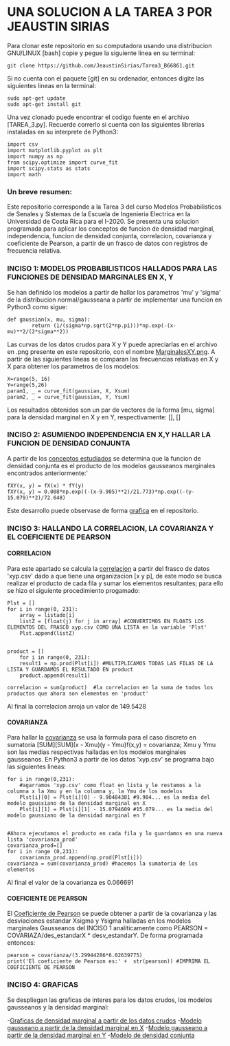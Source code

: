 UNA SOLUCION A LA TAREA 3 POR JEAUSTIN SIRIAS
=============================================

Para clonar este repositorio en su computadora usando una distribucion GNU/LINUX [bash] copie y pegue la siguiente linea en su terminal:


	git clone https://github.com/JeaustinSirias/Tarea3_B66861.git

Si no cuenta con el paquete [git] en su ordenador, entonces digite las siguientes lineas en la terminal:

	sudo apt-get update
	sudo apt-get install git

Una vez clonado puede encontrar el codigo fuente en el archivo [TAREA_3.py]. Recuerde correrlo si cuenta con las siguientes librerias instaladas en su interprete de Python3:

	import csv
	import matplotlib.pyplot as plt
	import numpy as np
	from scipy.optimize import curve_fit
	import scipy.stats as stats
	import math

### Un breve resumen:

Este repositorio corresponde a la Tarea 3 del curso Modelos Probabilisticos de Senales y Sistemas de la Escuela de Ingenieria Electrica en la Universidad de Costa Rica para el I-2020. Se presenta una solucion programada para aplicar los conceptos de funcion de densidad marginal, independencia, funcion de densidad conjunta, correlacion, covarianza y coeficiente de Pearson, a partir de un frasco de datos con registros de frecuencia relativa.


### INCISO 1: MODELOS PROBABILISTICOS HALLADOS PARA LAS FUNCIONES DE DENSIDAD MARGINALES EN X, Y

Se han definido los modelos a partir de hallar los parametros 'mu' y 'sigma' de la distribucion normal/gausseana a partir de implementar una funcion en Python3 como sigue:


	def gaussian(x, mu, sigma):
    		return (1/(sigma*np.sqrt(2*np.pi)))*np.exp(-(x-mu)**2/(2*sigma**2))


Las curvas de los datos crudos para X y Y puede apreciarlas en el archivo en .png presente en este repositorio, con el nombre [MarginalesXY.png](https://github.com/JeaustinSirias/Tarea3_B66861/blob/master/MarginalesXY.png). A partir de las siguientes lineas se comparan las frecuencias relativas en X y X para obtener los parametros de los modelos:
	
	X=range(5, 16) 
	Y=range(5,26)
	param1, _ = curve_fit(gaussian, X, Xsum) 
	param2, _ = curve_fit(gaussian, Y, Ysum)

Los resultados obtenidos son un par de vectores de la forma [mu, sigma] para la densidad marginal en X y en Y, respectivamente: [], []


### INCISO 2: ASUMIENDO INDEPENDENCIA EN X,Y HALLAR LA FUNCION DE DENSIDAD CONJUNTA

A partir de los [conceptos estudiados](https://es.wikipedia.org/wiki/Distribuci%C3%B3n_conjunta) se determina que la funcion de densidad conjunta es el producto de los modelos gausseanos marginales encontrados anteriormente:'

	fXY(x, y) = fX(x) * fY(y) 
	fXY(x, y) = 0.008*np.exp((-(x-9.905)**2)/21.773)*np.exp((-(y-15.079)**2)/72.648)
		
Este desarrollo puede observase de forma [grafica](https://github.com/JeaustinSirias/Tarea3_B66861/blob/master/DenConjuntaXY.png) en el repositorio.

### INCISO 3: HALLANDO LA CORRELACION, LA COVARIANZA Y EL COEFICIENTE DE PEARSON

#### CORRELACION

Para este apartado se calcula la [correlacion](https://es.wikipedia.org/wiki/Correlaci%C3%B3n) a partir del frasco de datos 'xyp.csv' dado a que tiene una organizacion [x y p], de este modo se busca realizar el producto de cada fila y sumar los elementos resultantes; para ello se hizo el siguiente procedimiento progamado:

	Plst = []
	for i in range(0, 231):
		array = listado[i]
		listZ = [float(j) for j in array] #CONVERTIMOS EN FLOATS LOS ELEMENTOS DEL FRASCO xyp.csv COMO UNA LISTA en la variable 'Plst'
		Plst.append(listZ)


	product = []
		for i in range(0, 231):
		result1 = np.prod(Plst[i]) #MULTIPLICAMOS TODAS LAS FILAS DE LA LISTA Y GUARDAMOS EL RESULTADO EN product
		product.append(result1)

	correlacion = sum(product)	#la correlacion en la suma de todos los productos que ahora son elementos en 'product'

Al final la correlacion arroja un valor de 149.5428

#### COVARIANZA

Para hallar la [covarianza](https://es.wikipedia.org/wiki/Covarianza#:~:text=En%20probabilidad%20y%20estad%C3%ADstica%2C%20la,aleatorias%20respecto%20a%20sus%20medias.) se usa la formula para el caso discreto en sumatoria [SUM][SUM](x - Xmu)(y - Ymu)f(x,y) = covarianza; Xmu y Ymu son las medias respectivas halladas en los modelos marginales gausseanos. En Python3 a partir de los datos 'xyp.csv' se programa bajo las siguientes lineas:

	for i in range(0,231):
		#agarramos 'xyp.csv' como float en lista y le restamos a la columna x la Xmu y en la columna y, la Ymu de los modelos
		Plst[i][0] = Plst[i][0] - 9.90484381 #9.904... es la media del modelo gaussiano de la densidad marginal en X
		Plst[i][1] = Plst[i][1] - 15.0794609 #15.079... es la media del modelo gaussiano de la densidad marginal en Y 


	#Ahora ejecutamos el producto en cada fila y lo guardamos en una nueva lista 'covarianza_prod'
	covarianza_prod=[]
	for i in range (0,231):
  		covarianza_prod.append(np.prod(Plst[i]))
	covarianza = sum(covarianza_prod) #hacemos la sumatoria de los elementos 

Al final el valor de la covarianza es 0.066691

#### COEFICIENTE DE PEARSON

El [Coeficiente de Pearson](https://es.wikipedia.org/wiki/Coeficiente_de_correlaci%C3%B3n_de_Pearson) se puede obtener a partir de la covarianza y las desviaciones estandar Xsigma y Ysigma halladas en los modelos marginales Gausseanos del INCISO 1 analiticamente como PEARSON = COVARIAZA/des_estandarX * desv_estandarY. De forma programada entonces:

	pearson = covarianza/(3.29944286*6.02639775)
	print('El coeficiente de Pearson es:' +  str(pearson)) #IMPRIMA EL COEFICIENTE DE PEARSON

### INCISO 4: GRAFICAS

Se despliegan las graficas de interes para los datos crudos, los modelos gausseanos y la densidad marginal:

-[Graficas de densidad marginal a partir de los datos crudos](https://github.com/JeaustinSirias/Tarea3_B66861/blob/master/MarginalesXY.png)
-[Modelo gausseano a partir de la densidad marginal en X](https://github.com/JeaustinSirias/Tarea3_B66861/blob/master/GausseanaX.png)
-[Modelo gausseano a partir de la densidad marginal en Y](https://github.com/JeaustinSirias/Tarea3_B66861/blob/master/GausseanaY.png)
-[Modelo de densidad conjunta](https://github.com/JeaustinSirias/Tarea3_B66861/blob/master/DenConjuntaXY.png)



